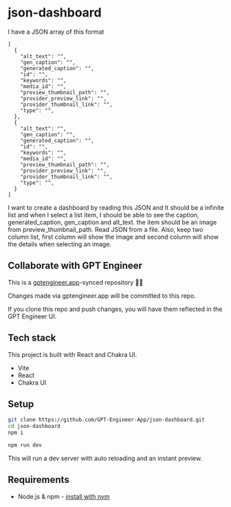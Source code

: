 # json-dashboard

I have a JSON array of this format

```
[
  {
    "alt_text": "",
    "gen_caption": "",
    "generated_caption": "",
    "id": "",
    "keywords": "",
    "media_id": "",
    "preview_thumbnail_path": "",
    "provider_preview_link": "",
    "provider_thumbnail_link": "",
    "type": "",
  },
  {
    "alt_text": "",
    "gen_caption": "",
    "generated_caption": "",
    "id": "",
    "keywords": "",
    "media_id": "",
    "preview_thumbnail_path": "",
    "provider_preview_link": "",
    "provider_thumbnail_link": "",
    "type": "",
  }
]
```

I want to create a dashboard by reading this JSON and It should be a infinite list and when I select a list item, I should be able to see the caption, generated_caption, gen_caption and alt_text. the item should be an image from preview_thumbnail_path. Read JSON from a file. Also, keep two column list, first column will show the image and second column will show the details when selecting an image.

## Collaborate with GPT Engineer

This is a [gptengineer.app](https://gptengineer.app)-synced repository 🌟🤖

Changes made via gptengineer.app will be committed to this repo.

If you clone this repo and push changes, you will have them reflected in the GPT Engineer UI.

## Tech stack

This project is built with React and Chakra UI.

- Vite
- React
- Chakra UI

## Setup

```sh
git clone https://github.com/GPT-Engineer-App/json-dashboard.git
cd json-dashboard
npm i
```

```sh
npm run dev
```

This will run a dev server with auto reloading and an instant preview.

## Requirements

- Node.js & npm - [install with nvm](https://github.com/nvm-sh/nvm#installing-and-updating)

